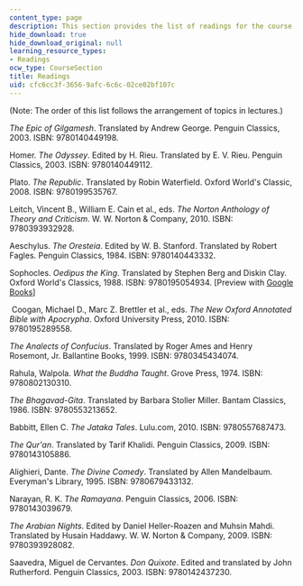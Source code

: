 ```yaml
---
content_type: page
description: This section provides the list of readings for the course.
hide_download: true
hide_download_original: null
learning_resource_types:
- Readings
ocw_type: CourseSection
title: Readings
uid: cfc6cc3f-3656-9afc-6c6c-02ce02bf107c
---
```


(Note: The order of this list follows the arrangement of topics in lectures.)

_The Epic of Gilgamesh_. Translated by Andrew George. Penguin Classics, 2003. ISBN: 9780140449198.

Homer. _The Odyssey_. Edited by H. Rieu. Translated by E. V. Rieu. Penguin Classics, 2003. ISBN: 9780140449112.

Plato. _The Republic_. Translated by Robin Waterfield. Oxford World's Classic, 2008. ISBN: 9780199535767.

Leitch, Vincent B., William E. Cain et al., eds. _The Norton Anthology of Theory and Criticism_. W. W. Norton & Company, 2010. ISBN: 9780393932928.

Aeschylus. _The Oresteia_. Edited by W. B. Stanford. Translated by Robert Fagles. Penguin Classics, 1984. ISBN: 9780140443332.

Sophocles. _Oedipus the King_. Translated by Stephen Berg and Diskin Clay. Oxford World's Classics, 1988. ISBN: 9780195054934. \[Preview with [Google Books](http://books.google.coM/books?id=3VoqYA-oH98C&pg=PAfrontcover#v=onepage)\]

 Coogan, Michael D., Marc Z. Brettler et al., eds. _The New Oxford Annotated Bible with Apocrypha_. Oxford University Press, 2010. ISBN: 9780195289558.

_The Analects of Confucius_. Translated by Roger Ames and Henry Rosemont, Jr. Ballantine Books, 1999. ISBN: 9780345434074.

Rahula, Walpola. _What the Buddha Taught_. Grove Press, 1974. ISBN: 9780802130310.

_The Bhagavad-Gita_. Translated by Barbara Stoller Miller. Bantam Classics, 1986. ISBN: 9780553213652.

Babbitt, Ellen C. _The Jataka Tales_. Lulu.com, 2010. ISBN: 9780557687473.

_The Qur'an_. Translated by Tarif Khalidi. Penguin Classics, 2009. ISBN: 9780143105886.

Alighieri, Dante. _The Divine Comedy_. Translated by Allen Mandelbaum. Everyman's Library, 1995. ISBN: 9780679433132.

Narayan, R. K. _The Ramayana_. Penguin Classics, 2006. ISBN: 9780143039679.

_The Arabian Nights_. Edited by Daniel Heller-Roazen and Muhsin Mahdi. Translated by Husain Haddawy. W. W. Norton & Company, 2009. ISBN: 9780393928082.

Saavedra, Miguel de Cervantes. _Don Quixote_. Edited and translated by John Rutherford. Penguin Classics, 2003. ISBN: 9780142437230.